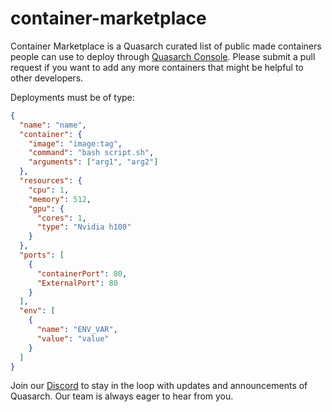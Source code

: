 # container-marketplace

Container Marketplace is a Quasarch curated list of public made containers people can use to deploy through [Quasarch Console](#). Please submit a pull request if you want to add any more containers that might be helpful to other developers.

Deployments must be of type:

```json
{
  "name": "name",
  "container": {
    "image": "image:tag",
    "command": "bash script.sh",
    "arguments": ["arg1", "arg2"]
  },
  "resources": {
    "cpu": 1,
    "memory": 512,
    "gpu": {
      "cores": 1,
      "type": "Nvidia h100"
    }
  },
  "ports": [
    {
      "containerPort": 80,
      "ExternalPort": 80
    }
  ],
  "env": [
    {
      "name": "ENV_VAR",
      "value": "value"
    }
  ]
}
```

Join our [Discord](https://discord.gg/gc9X3VhXJ8) to stay in the loop with updates and announcements of Quasarch. Our team is always eager to hear from you.
